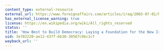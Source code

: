 ```yaml
---
content_type: external-resource
external_url: https://www.foreignaffairs.com/articles/iraq/2003-07-01/how-best-build-democracy-laying-foundation-new-iraq
has_external_license_warning: true
license: https://en.wikipedia.org/wiki/All_rights_reserved
status: ''
title: 'How Best to Build Democracy: Laying a Foundation for the New Iraq'
uid: 3e782220-ae12-437f-bb30-30507c9bc1cf
wayback_url: ''
---
```


